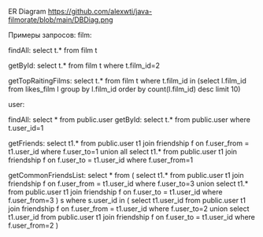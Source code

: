 ER Diagram
https://github.com/alexwti/java-filmorate/blob/main/DBDiag.png

Примеры запросов:
film:

findAll:
select t.* from film t

getById:
select t.* from film t where t.film_id=2

getTopRaitingFilms:
select t.* from film t where t.film_id in
(select l.film_id from likes_film l group by l.film_id order by count(l.film_id) desc limit 10)

user:

findAll:
select * from public.user
getById:
select t.* from public.user where t.user_id=1

getFriends:
select t1.* from public.user t1 
join friendship f on f.user_from = t1.user_id
where f.user_to=1
union all
select t1.* from public.user t1 
join friendship f on f.user_to = t1.user_id
where f.user_from=1

getCommonFriendsList:
select * from (
select t1.* from public.user t1 
join friendship f on f.user_from = t1.user_id
where f.user_to=3
union
select t1.* from public.user t1 
join friendship f on f.user_to = t1.user_id
where f.user_from=3
) s
where s.user_id in (
select t1.user_id from public.user t1 
join friendship f on f.user_from = t1.user_id
where f.user_to=2
union
select t1.user_id from public.user t1 
join friendship f on f.user_to = t1.user_id
where f.user_from=2
)
